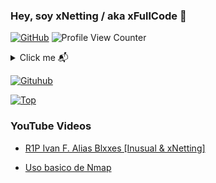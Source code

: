 ### Hey, soy xNetting / aka xFullCode 👋

[![GitHub](https://img.shields.io/github/followers/xNetting?label=follow&style=social)](https://github.com/xNetting)    ![Profile View Counter](https://komarev.com/ghpvc/?username=xNetting) 

<details>
  <summary align="left">Click me 📬 </summary>
  <pre>
  David de 17 años, Retirado
  </pre>
</details>

[![Gituhub](https://github-readme-stats.vercel.app/api?username=xNetting&show_icons=true&theme=dracula)](https://github.com/anuraghazra/github-readme-stats)

[![Top](https://github-readme-stats.vercel.app/api/top-langs/?username=xNetting&exclude_repo=eslint-config&theme=dracula)](https://github.com/anuraghazra/github-readme-stats)

### YouTube Videos

- [R1P Ivan F. Alias Blxxes [Inusual & xNetting]](https://www.youtube.com/watch?v=O41fJAhqB9c)

- [Uso basico de Nmap](https://www.youtube.com/watch?v=PQpsCUlP0po)
